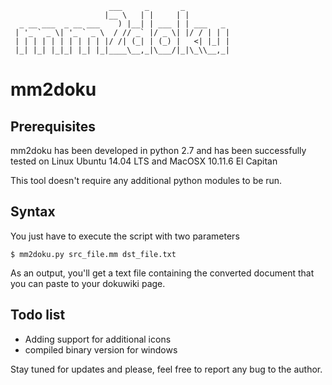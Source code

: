                           ___     _       _          
                         |__ \   | |     | |         
      _ __ ___  _ __ ___    ) |__| | ___ | | ___   _
     | '_ ` _ \| '_ ` _ \  / // _` |/ _ \| |/ / | | |
     | | | | | | | | | | |/ /| (_| | (_) |   <| |_| |
     |_| |_| |_|_| |_| |_|____\__,_|\___/|_|\_\\__,_|


mm2doku
=======

Prerequisites
-------------

mm2doku has been developed in python 2.7 and has been successfully tested on Linux Ubuntu 14.04 LTS and MacOSX 10.11.6 El Capitan

This tool doesn't require any additional python modules to be run.

Syntax
------

You just have to execute the script with two parameters

    $ mm2doku.py src_file.mm dst_file.txt

As an output, you'll get a text file containing the converted document that you can paste to your dokuwiki page.

Todo list
---------
- Adding support for additional icons
- compiled binary version for windows

Stay tuned for updates and please, feel free to report any bug to the author.

